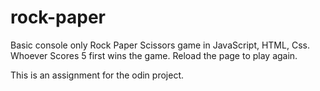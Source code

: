 # rock-paper
Basic console only Rock Paper Scissors game in JavaScript, HTML, Css. Whoever Scores 5 first wins the game. Reload the page to play again.

This is an assignment for the odin project. 
